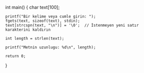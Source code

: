 int main() {
    char text[100];
    
    printf("Bir kelime veya cumle girin: ");
    fgets(text, sizeof(text), stdin);
    text[strcspn(text, "\n")] = '\0';  // İstenmeyen yeni satır karakterini kaldırın
    
    int length = strlen(text);
    
    printf("Metnin uzunlugu: %d\n", length);
    
    return 0;
}
